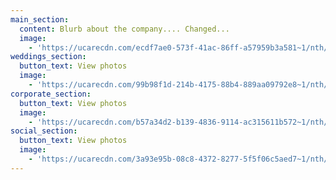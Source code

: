 ```yaml
---
main_section:
  content: Blurb about the company.... Changed...
  image:
    - 'https://ucarecdn.com/ecdf7ae0-573f-41ac-86ff-a57959b3a581~1/nth/0/'
weddings_section:
  button_text: View photos
  image:
    - 'https://ucarecdn.com/99b98f1d-214b-4175-88b4-889aa09792e8~1/nth/0/'
corporate_section:
  button_text: View photos
  image:
    - 'https://ucarecdn.com/b57a34d2-b139-4836-9114-ac315611b572~1/nth/0/'
social_section:
  button_text: View photos
  image:
    - 'https://ucarecdn.com/3a93e95b-08c8-4372-8277-5f5f06c5aed7~1/nth/0/'
---
```


